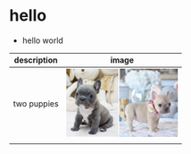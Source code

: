 # hello
- hello world


| description | image                                           |
| ----------- | ----------------------------------------------- |
| two puppies | <img src="2023-09-24_001905.jpg" width="200"> |
|             |                                                 |
